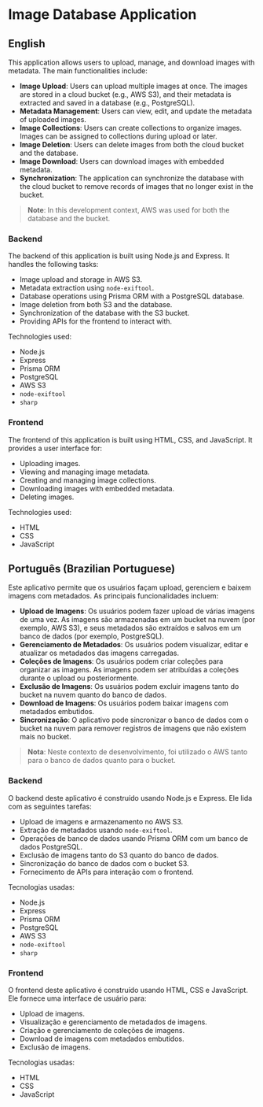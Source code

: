 # Image Database Application

## English

This application allows users to upload, manage, and download images with metadata. The main functionalities include:

- **Image Upload**: Users can upload multiple images at once. The images are stored in a cloud bucket (e.g., AWS S3), and their metadata is extracted and saved in a database (e.g., PostgreSQL).
- **Metadata Management**: Users can view, edit, and update the metadata of uploaded images.
- **Image Collections**: Users can create collections to organize images. Images can be assigned to collections during upload or later.
- **Image Deletion**: Users can delete images from both the cloud bucket and the database.
- **Image Download**: Users can download images with embedded metadata.
- **Synchronization**: The application can synchronize the database with the cloud bucket to remove records of images that no longer exist in the bucket.

> **Note**: In this development context, AWS was used for both the database and the bucket.

### Backend

The backend of this application is built using Node.js and Express. It handles the following tasks:
- Image upload and storage in AWS S3.
- Metadata extraction using `node-exiftool`.
- Database operations using Prisma ORM with a PostgreSQL database.
- Image deletion from both S3 and the database.
- Synchronization of the database with the S3 bucket.
- Providing APIs for the frontend to interact with.

Technologies used:
- Node.js
- Express
- Prisma ORM
- PostgreSQL
- AWS S3
- `node-exiftool`
- `sharp`

### Frontend

The frontend of this application is built using HTML, CSS, and JavaScript. It provides a user interface for:
- Uploading images.
- Viewing and managing image metadata.
- Creating and managing image collections.
- Downloading images with embedded metadata.
- Deleting images.

Technologies used:
- HTML
- CSS
- JavaScript

## Português (Brazilian Portuguese)

Este aplicativo permite que os usuários façam upload, gerenciem e baixem imagens com metadados. As principais funcionalidades incluem:

- **Upload de Imagens**: Os usuários podem fazer upload de várias imagens de uma vez. As imagens são armazenadas em um bucket na nuvem (por exemplo, AWS S3), e seus metadados são extraídos e salvos em um banco de dados (por exemplo, PostgreSQL).
- **Gerenciamento de Metadados**: Os usuários podem visualizar, editar e atualizar os metadados das imagens carregadas.
- **Coleções de Imagens**: Os usuários podem criar coleções para organizar as imagens. As imagens podem ser atribuídas a coleções durante o upload ou posteriormente.
- **Exclusão de Imagens**: Os usuários podem excluir imagens tanto do bucket na nuvem quanto do banco de dados.
- **Download de Imagens**: Os usuários podem baixar imagens com metadados embutidos.
- **Sincronização**: O aplicativo pode sincronizar o banco de dados com o bucket na nuvem para remover registros de imagens que não existem mais no bucket.

> **Nota**: Neste contexto de desenvolvimento, foi utilizado o AWS tanto para o banco de dados quanto para o bucket.

### Backend

O backend deste aplicativo é construído usando Node.js e Express. Ele lida com as seguintes tarefas:
- Upload de imagens e armazenamento no AWS S3.
- Extração de metadados usando `node-exiftool`.
- Operações de banco de dados usando Prisma ORM com um banco de dados PostgreSQL.
- Exclusão de imagens tanto do S3 quanto do banco de dados.
- Sincronização do banco de dados com o bucket S3.
- Fornecimento de APIs para interação com o frontend.

Tecnologias usadas:
- Node.js
- Express
- Prisma ORM
- PostgreSQL
- AWS S3
- `node-exiftool`
- `sharp`

### Frontend

O frontend deste aplicativo é construído usando HTML, CSS e JavaScript. Ele fornece uma interface de usuário para:
- Upload de imagens.
- Visualização e gerenciamento de metadados de imagens.
- Criação e gerenciamento de coleções de imagens.
- Download de imagens com metadados embutidos.
- Exclusão de imagens.

Tecnologias usadas:
- HTML
- CSS
- JavaScript
